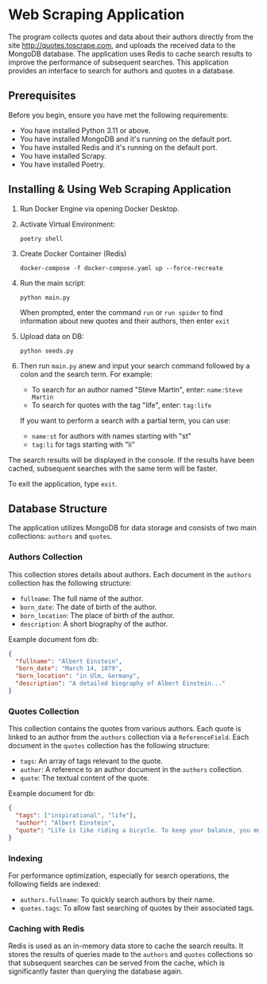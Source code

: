 # Web Scraping Application

The program collects quotes and data about their authors directly from the site http://quotes.toscrape.com, and uploads the received data to the MongoDB database. The application uses Redis to cache search results to improve the performance of subsequent searches. This application provides an interface to search for authors and quotes in a database. 


## Prerequisites

Before you begin, ensure you have met the following requirements:

- You have installed Python 3.11 or above.
- You have installed MongoDB and it's running on the default port.
- You have installed Redis and it's running on the default port.
- You have installed Scrapy.
- You have installed Poetry.

## Installing & Using Web Scraping Application

1. Run Docker Engine via opening Docker Desktop.
2. Activate Virtual Environment:
    ```
    poetry shell
    ```
3. Create Docker Container (Redis)
    ```
    docker-compose -f docker-compose.yaml up --force-recreate
    ```
4. Run the main script:
    ```
    python main.py
    ```
    When prompted, enter the command `run` or `run spider` to find information about new quotes and their authors, then enter `exit`

5. Upload data on DB:
   ```
   python seeds.py
   ```


6. Then run `main.py` anew and input your search command followed by a colon and the search term. For example:
    - To search for an author named "Steve Martin", enter: `name:Steve Martin`
    - To search for quotes with the tag "life", enter: `tag:life`

    If you want to perform a search with a partial term, you can use:
    - `name:st` for authors with names starting with "st"
    - `tag:li` for tags starting with "li"

The search results will be displayed in the console. If the results have been cached, subsequent searches with the same term will be faster.

To exit the application, type `exit`.

## Database Structure

The application utilizes MongoDB for data storage and consists of two main collections: `authors` and `quotes`.

### Authors Collection

This collection stores details about authors. Each document in the `authors` collection has the following structure:

- `fullname`: The full name of the author.
- `born_date`: The date of birth of the author.
- `born_location`: The place of birth of the author.
- `description`: A short biography of the author.

Example document fom db:

```json
{
  "fullname": "Albert Einstein",
  "born_date": "March 14, 1879",
  "born_location": "in Ulm, Germany",
  "description": "A detailed biography of Albert Einstein..."
}
```

### Quotes Collection

This collection contains the quotes from various authors. Each quote is linked to an author from the `authors` collection via a `ReferenceField`. Each document in the `quotes` collection has the following structure:

- `tags`: An array of tags relevant to the quote.
- `author`: A reference to an author document in the `authors` collection.
- `quote`: The textual content of the quote.

Example document for db:
```json
{
  "tags": ["inspirational", "life"],
  "author": "Albert Einstein",
  "quote": "Life is like riding a bicycle. To keep your balance, you must keep moving."
}
```

### Indexing
For performance optimization, especially for search operations, the following fields are indexed:

- `authors.fullname`: To quickly search authors by their name.
- `quotes.tags`: To allow fast searching of quotes by their associated tags.


### Caching with Redis
Redis is used as an in-memory data store to cache the search results. It stores the results of queries made to the `authors` and `quotes` collections so that subsequent searches can be served from the cache, which is significantly faster than querying the database again.